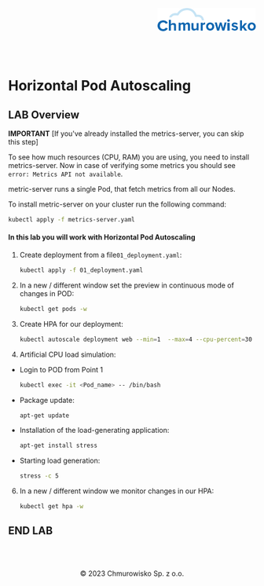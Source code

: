 <img src="../../../img/logo.png" alt="Chmurowisko logo" width="200" align="right">
<br><br>
<br><br>
<br><br>

# Horizontal Pod Autoscaling

## LAB Overview

**IMPORTANT**
[If you've already installed the metrics-server, you can skip this step]

To see how much resources (CPU, RAM) you are using, you need to install metrics-server. Now in case of verifying some metrics you should see `error: Metrics API not available`. 

metric-server runs a single Pod, that fetch metrics from all our Nodes. 

To install metric-server on your cluster run the following command:
```bash
kubectl apply -f metrics-server.yaml
```

#### In this lab you will work with Horizontal Pod Autoscaling

1. Create deployment from a file`01_deployment.yaml`:
    ```bash
    kubectl apply -f 01_deployment.yaml
    ```

2. In a new / different window set the preview in continuous mode of changes in POD:
    ```bash
    kubectl get pods -w
    ```

3. Create HPA for our deployment:
    ```bash
    kubectl autoscale deployment web --min=1  --max=4 --cpu-percent=30
    ```  

4. Artificial CPU load simulation:
 - Login to POD from Point 1
    ```bash
    kubectl exec -it <Pod_name> -- /bin/bash
    ```

 - Package update:
    ```bash
    apt-get update
    ```

- Installation of the load-generating application:
    ```bash
    apt-get install stress
    ```

 - Starting load generation:
    ```bash
    stress -c 5
    ```

6. In a new / different window we monitor changes in our HPA:
    ```bash
    kubectl get hpa -w
    ```

## END LAB

<br><br>

<center><p>&copy; 2023 Chmurowisko Sp. z o.o.<p></center>